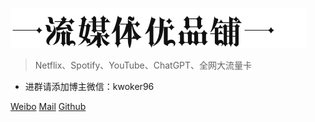 ![Logo](./assets/img.png)


> Netflix、Spotify、YouTube、ChatGPT、全网大流量卡

- 进群请添加博主微信：kwoker96 

[Weibo](http://weibo.com/kwoker)
[Mail](mailto:kwoker@keveon.com)
[Github](https://github.com/kwoker/kwoker.github.io.git)
